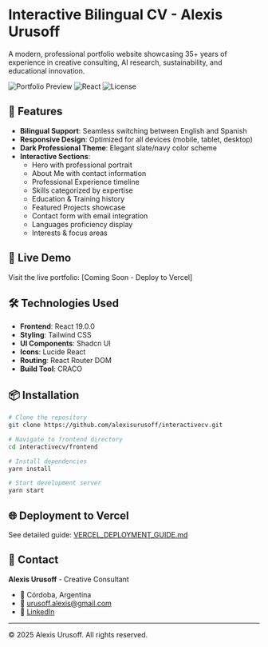 # Interactive Bilingual CV - Alexis Urusoff

A modern, professional portfolio website showcasing 35+ years of experience in creative consulting, AI research, sustainability, and educational innovation.

![Portfolio Preview](https://img.shields.io/badge/Status-Live-brightgreen) ![React](https://img.shields.io/badge/React-19.0.0-blue) ![License](https://img.shields.io/badge/License-MIT-yellow)

## 🌟 Features

- **Bilingual Support**: Seamless switching between English and Spanish
- **Responsive Design**: Optimized for all devices (mobile, tablet, desktop)
- **Dark Professional Theme**: Elegant slate/navy color scheme
- **Interactive Sections**:
  - Hero with professional portrait
  - About Me with contact information
  - Professional Experience timeline
  - Skills categorized by expertise
  - Education & Training history
  - Featured Projects showcase
  - Contact form with email integration
  - Languages proficiency display
  - Interests & focus areas

## 🚀 Live Demo

Visit the live portfolio: [Coming Soon - Deploy to Vercel]

## 🛠️ Technologies Used

- **Frontend**: React 19.0.0
- **Styling**: Tailwind CSS
- **UI Components**: Shadcn UI
- **Icons**: Lucide React
- **Routing**: React Router DOM
- **Build Tool**: CRACO

## 📦 Installation

```bash
# Clone the repository
git clone https://github.com/alexisurusoff/interactivecv.git

# Navigate to frontend directory
cd interactivecv/frontend

# Install dependencies
yarn install

# Start development server
yarn start
```

## 🌐 Deployment to Vercel

See detailed guide: [VERCEL_DEPLOYMENT_GUIDE.md](./VERCEL_DEPLOYMENT_GUIDE.md)

## 📧 Contact

**Alexis Urusoff** - Creative Consultant
- 📍 Córdoba, Argentina
- 📧 urusoff.alexis@gmail.com
- 🔗 [LinkedIn](https://linkedin.com/in/elurusoff)

---

© 2025 Alexis Urusoff. All rights reserved.
